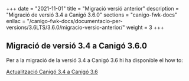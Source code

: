 +++
date        = "2021-11-01"
title       = "Migració versió anterior"
description = "Migració de versió 3.4 a Canigó 3.6.0"
sections    = "canigo-fwk-docs"
enllac		= "/canigo-fwk-docs/documentacio-per-versions/3.6LTS/3.6.0/migracio-versio-anterior/"
weight		= 3
+++

## Migració de versió 3.4 a Canigó 3.6.0

Per a la migració de la versió 3.4 a Canigó 3.6 hi ha disponible el how to:

[Actualització Canigó 3.4 a Canigó 3.6](/howtos/2021-10-Howto-Actualitzacio_Canigo3_4_Canigo3_6/)